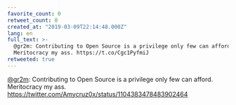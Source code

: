 ```yaml
---
favorite_count: 0
retweet_count: 0
created_at: "2019-03-09T22:14:48.000Z"
lang: en
full_text: >-
  @gr2m: Contributing to Open Source is a privilege only few can afford.
  Meritocracy my ass. https://t.co/Cgc1PyfmiJ
retweeted: true
---
```


[@gr2m](https://twitter.com/gr2m): Contributing to Open Source is a privilege
only few can afford. Meritocracy my ass.
<https://twitter.com/Amycruz0x/status/1104383478483902464>
